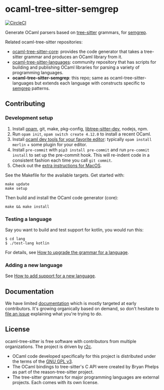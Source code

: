 ocaml-tree-sitter-semgrep
==

[![CircleCI](https://circleci.com/gh/returntocorp/ocaml-tree-sitter-semgrep.svg?style=svg)](https://circleci.com/gh/returntocorp/ocaml-tree-sitter-semgrep)

Generate OCaml parsers based on
[tree-sitter](https://tree-sitter.github.io/tree-sitter/) grammars,
for [semgrep](https://github.com/returntocorp/semgrep).

Related ocaml-tree-sitter repositories:
* [ocaml-tree-sitter-core](https://github.com/returntocorp/ocaml-tree-sitter-core): provides the code generator that
  takes a tree-sitter grammar and produces an OCaml library from it.
* [ocaml-tree-sitter-languages](https://github.com/returntocorp/ocaml-tree-sitter-languages): community repository that has scripts
  for building and publishing OCaml libraries for parsing a variety of
  programming languages.
* **ocaml-tree-sitter-semgrep**: this repo; same as
  ocaml-tree-sitter-languages but extends each language with
  constructs specific to
  [semgrep](https://github.com/returntocorp/semgrep) patterns.

Contributing
--

### Development setup

1. Install [opam](https://opam.ocaml.org/doc/Install.html), git, make, pkg-config, [libtree-sitter-dev](https://github.com/returntocorp/ocaml-tree-sitter-core/blob/main/scripts/install-tree-sitter-lib), nodejs, npm.
2. Run `opam init`, `opam switch create 4.12.0` to install a recent OCaml.
3. Install [ocaml dev tools for your favorite
   editor](https://github.com/janestreet/install-ocaml):
   typically `opam install merlin` + some plugin for your editor.
4. Install `pre-commit` with `pip3 install pre-commit` and run
   `pre-commit install` to set up the pre-commit hook.
   This will re-indent code in a consistent fashion each time you call
   `git commit`.
5. Check out the [extra instructions for MacOS](https://github.com/returntocorp/ocaml-tree-sitter-core/blob/main/doc/macos.md).

See the Makefile for the available targets. Get started with:
```
make update
make setup
```

Then build and install the OCaml code generator (core):
```
make && make install
```

### Testing a language

Say you want to build and test support for kotlin, you would run this:

```
$ cd lang
$ ./test-lang kotlin
```

For details, see [How to upgrade the grammar for a
language](doc/updating-a-grammar.md).

### Adding a new language

See [How to add support for a new language](doc/adding-a-language.md).

Documentation
--

We have limited [documentation](doc) which is mostly targeted at
early contributors. It's growing organically based on demand, so don't
hesitate to [file an issue](https://github.com/returntocorp/ocaml-tree-sitter/issues)
explaining what you're trying to do.

License
--

ocaml-tree-sitter is free software with contributors from multiple
organizations. The project is driven by [r2c](https://github.com/returntocorp).

- OCaml code developed specifically for this project is
  distributed under the terms of the [GNU GPL v3](LICENSE).
- The OCaml bindings to tree-sitter's C API were created by Bryan
  Phelps as part of the reason-tree-sitter project.
- The tree-sitter grammars for major programming languages are
  external projects. Each comes with its own license.

